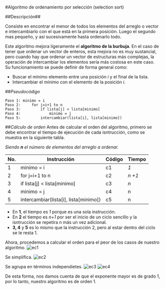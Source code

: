 #Algoritmo de ordenamiento por selección (selection sort)

##Descripción##

Consiste en encontrar el menor de todos los elementos del arreglo o vector e intercambiarlo con el que está en la primera posición. Luego el segundo mas pequeño, y así sucesivamente hasta ordenarlo todo.

Este algoritmo mejora ligeramente el __algoritmo de la burbuja__. En el caso de tener que ordenar un vector de enteros, esta mejora no es muy sustancial, pero cuando hay que ordenar un vector de estructuras más complejas, la operación de intercambiar los elementos sería más costosa en este caso. Su funcionamiento se puede definir de forma general como:

* Buscar el mínimo elemento entre una posición _i_ y el final de la lista.
* Intercambiar el mínimo con el elemento de la posición _i_.

##*Pseudocódigo*

	Paso 1: minimo = i
	Paso 2:		for j=i+1 to n
	Paso 3:			if lista[j] < lista[minimo]
	Paso 4:				minimo = j 
	Paso 5:			intercambiar(lista[i], lista[minimo])

##*Cálculo de orden* 
Antes de calcular el orden del algoritmo, primero se debe encontrar el tiempo de ejecución de cada isntrucción, como se muestra en la siguiente tabla.

_Siendo __n__ el número de elementos del arreglo a ordenar._

No. | Instrucción | Código | Tiempo
-|--------------------|-------------------------|-----------------------------
1 |minimo = i| c1|_1_
2 | for j=i+1 to n | c2| _n +1_
3 | if lista[j] < lista[minimo] | c3| _n_
4 | minimo = j  | c4|  n
5 | intercambiar(lista[i], lista[minimo]) | c5| n


* En __1__, el tiempo es _1_  porque es una sola instrucción.
* En __2__ el tiempo es _n+1_ por ser el inicio de un ciclo sencillo y la isntrucción se repetira n más un vez adicional.
* __3, 4__ y __5__ es lo mismo que la instrucción 2, pero al estar dentro del ciclo se le resta 1.

Ahora, procedemos a calcular el orden para el peor de los casos de nuestro algoritmo.
![ec1](http://i.imgur.com/YnooRcx.png) 

Se simplifica.
![ec2](http://i.imgur.com/NEBybEH.png) 

Se agrupa en términos independietes.
![ec3](http://i.imgur.com/2NmNVN2.png)
![ec4](http://i.imgur.com/40QmwIA.png) 

De esta forma, nos damos cuenta de que el exponente mayor es de grado 1, por lo tanto, nuestro algoritmo es de orden 1.